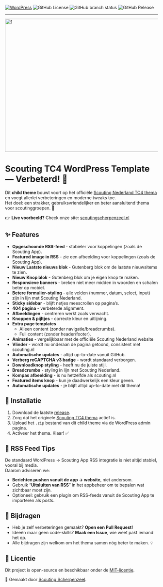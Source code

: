 
[![WordPress](https://img.shields.io/badge/WordPress-%2321759B.svg?logo=wordpress&logoColor=white)](#) 
![GitHub License](https://img.shields.io/github/license/ScoutingScherpenzeel/ScoutingTC4-WordpressImprovements) 
![GitHub branch status](https://img.shields.io/github/checks-status/ScoutingScherpenzeel/ScoutingTC4-WordpressImprovements/master)
![GitHub Release](https://img.shields.io/github/v/release/ScoutingScherpenzeel/ScoutingTC4-WordpressImprovements)

---

<img width="1412" height="439" alt="1" src="https://github.com/user-attachments/assets/4f1604ad-7ff0-4b1a-bd51-00bd85b43e8d" />

# Scouting TC4 WordPress Template — Verbeterd! 🚀

Dit **child theme** bouwt voort op het officiële [Scouting Nederland TC4 thema](https://www.scouting.nl/assets/uploads/doorzoekbareBestanden/06.Ondersteuning/Internet/Overig/TC4-Website-Template-voor-WordPress.pdf) en voegt allerlei verbeteringen en moderne tweaks toe.  
Het doel: een strakker, gebruiksvriendelijker en beter aansluitend thema voor scoutinggroepen. 🎉

👉 **Live voorbeeld?** Check onze site: [scoutingscherpenzeel.nl](https://scoutingscherpenzeel.nl/)

## ✨ Features

- **Opgeschoonde RSS-feed** - stabieler voor koppelingen (zoals de Scouting App).
- **Featured image in RSS** - zie een afbeelding voor koppelingen (zoals de Scouting App).
- **Nieuw Laatste nieuws blok** - Gutenberg blok om de laatste nieuwsitems te zien.
- **Nieuw Knop blok** - Gutenberg blok om je eigen knop te maken.
- **Responsieve banners** - breken niet meer midden in woorden en schalen beter op mobiel.
- **Betere formulier-styling** - alle velden (nummer, datum, select, input) zijn in lijn met Scouting Nederland.
- **Sticky sidebar** - blijft netjes meescrollen op pagina’s.
- **404 pagina** - verbeterde alignment.
- **Afbeeldingen** - centreren werkt zoals verwacht.
- **Knoppen & pijltjes** - correcte kleur en uitlijning.
- **Extra page templates**
  - Alleen content (zonder navigatie/breadcrumbs).  
  - Full content (zonder header/footer).  
- **Animaties** - vergelijkbaar met de officiële Scouting Nederland website
- **Vlinder** - wordt nu onderaan de pagina getoond, consistent met scouting.nl
- **Automatische updates** - altijd up-to-date vanuit GitHub.
- **Verberg reCAPTCHA v3 badge** - wordt standaard verborgen.
- **Downloadknop styling** - heeft nu de juiste stijl.
- **Breadcrumbs** - styling in lijn met Scouting Nederland.
- **Kompas afbeelding** - is nu hetzelfde als scouting.nl
- **Featured items knop** - kun je daadwerkelijk een kleur geven.
- **Automatische updates** - je blijft altijd up-to-date met dit thema!

## 🚀 Installatie
1. Download de laatste [release](https://github.com/ScoutingScherpenzeel/ScoutingTC4-WordpressImprovements/releases).  
2. Zorg dat het originele [Scouting TC4 thema](https://extensions.scouting.nl/templates/wp/wp-tc4_scouting2020.zip) actief is.  
3. Upload het `.zip` bestand van dit child theme via de WordPress admin pagina.
4. Activeer het thema. Klaar! ✅ 

## 📡 RSS Feed Tips
De standaard WordPress → Scouting App RSS integratie is niet altijd stabiel, vooral bij media.  
Daarom adviseren we:  
- **Berichten pushen vanuit de app → website**, niet andersom.  
- Gebruik “**Uitsluiten van RSS**” in het appbeheer om te bepalen wat zichtbaar moet zijn.  
- Optioneel: gebruik een plugin om RSS-feeds vanuit de Scouting App te importeren als posts.

## 🤝 Bijdragen
- Heb je zelf verbeteringen gemaakt? **Open een Pull Request!**  
- Ideeën maar geen code-skills? **Maak een Issue**, wie weet pakt iemand het op.  
- Alle bijdragen zijn welkom om het thema samen nóg beter te maken. 💡  

## 📜 Licentie
Dit project is open-source en beschikbaar onder de [MIT-licentie](LICENSE).  

💛 Gemaakt door [Scouting Scherpenzeel](https://scoutingscherpenzeel.nl/). 
